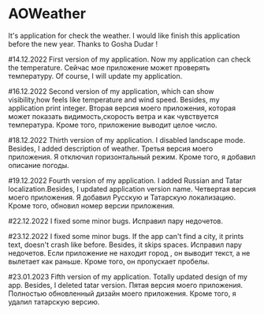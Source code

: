 # AOWeather
It's application for check the weather.
I would like finish this application before the new year.
Thanks to Gosha Dudar !

#14.12.2022 First version of my application.
 Now my application can check the temperature.
 Сейчас мое приложение может проверять температуру.
 Of course, I will update my application.

#16.12.2022 Second version of my application, which can show visibility,how feels like temperature and wind speed.
Besides, my application print integer. Вторая версия моего приложения, которая может показать видимость,скорость ветра и как чувствуется температура.
Кроме того, приложение выводит целое число.

#18.12.2022 Thirth version of my application. I disabled landscape mode. Besides, I added description of weather.
Третья версия моего приложения. Я отключил горизонтальный режим. Кроме того, я добавил описание погоды.

#19.12.2022 Fourth version of my application. I added Russian and Tatar localization.Besides, I updated application version name.
Четвертая версия моего приложения. Я добавил Русскую и Татарскую локализацию. Кроме того, обновил номер версии приложения.

#22.12.2022 I fixed some minor bugs.
Исправил пару недочетов.

#23.12.2022 I fixed some minor bugs. If the app can't find a city, it prints text, doesn't crash like before. Besides, it skips spaces.
Исправил пару недочетов. Если приложение не находит город , он выводит текст, а не вылетает как раньше. Кроме того, он пропускает пробелы.

#23.01.2023 Fifth version of my application. Totally updated design of my app. Besides, I deleted tatar version.
Пятая версия моего приложения. Полностью обновленный дизайн моего приложения. Кроме того, я удалил татарскую версию.

